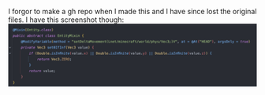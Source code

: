 I forgor to make a gh repo when I made this and I have since lost the original files. I have this screenshot though:
![img](img.png)